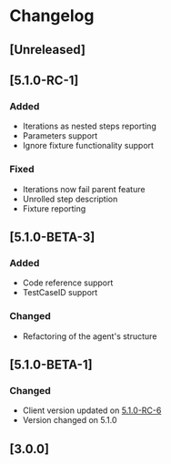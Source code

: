 # Changelog

## [Unreleased]

## [5.1.0-RC-1]
### Added
- Iterations as nested steps reporting
- Parameters support
- Ignore fixture functionality support
### Fixed
- Iterations now fail parent feature
- Unrolled step description
- Fixture reporting

## [5.1.0-BETA-3]
### Added
- Code reference support
- TestCaseID support
### Changed
- Refactoring of the agent's structure 

## [5.1.0-BETA-1]
### Changed
- Client version updated on [5.1.0-RC-6](https://github.com/reportportal/client-java/releases/tag/5.1.0-RC-6)
- Version changed on 5.1.0

## [3.0.0]
